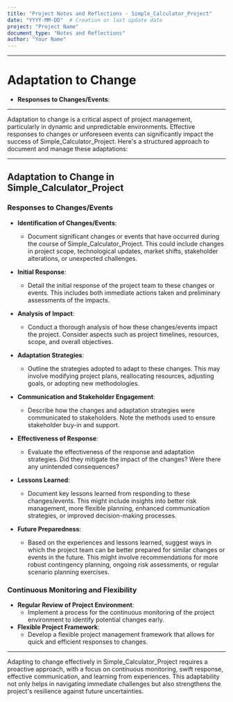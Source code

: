 ```yaml
---
title: "Project Notes and Reflections - Simple_Calculator_Project"
date: "YYYY-MM-DD"  # Creation or last update date
project: "Project Name"
document_type: "Notes and Reflections"
author: "Your Name"
---
```

---
# Adaptation to Change

- **Responses to Changes/Events**:

---
Adaptation to change is a critical aspect of project management, particularly in dynamic and unpredictable environments. Effective responses to changes or unforeseen events can significantly impact the success of Simple_Calculator_Project. Here's a structured approach to document and manage these adaptations:

---

## Adaptation to Change in Simple_Calculator_Project

### Responses to Changes/Events
- **Identification of Changes/Events**:
  - Document significant changes or events that have occurred during the course of Simple_Calculator_Project. This could include changes in project scope, technological updates, market shifts, stakeholder alterations, or unexpected challenges.

- **Initial Response**:
  - Detail the initial response of the project team to these changes or events. This includes both immediate actions taken and preliminary assessments of the impacts.

- **Analysis of Impact**:
  - Conduct a thorough analysis of how these changes/events impact the project. Consider aspects such as project timelines, resources, scope, and overall objectives.

- **Adaptation Strategies**:
  - Outline the strategies adopted to adapt to these changes. This may involve modifying project plans, reallocating resources, adjusting goals, or adopting new methodologies.

- **Communication and Stakeholder Engagement**:
  - Describe how the changes and adaptation strategies were communicated to stakeholders. Note the methods used to ensure stakeholder buy-in and support.

- **Effectiveness of Response**:
  - Evaluate the effectiveness of the response and adaptation strategies. Did they mitigate the impact of the changes? Were there any unintended consequences?

- **Lessons Learned**:
  - Document key lessons learned from responding to these changes/events. This might include insights into better risk management, more flexible planning, enhanced communication strategies, or improved decision-making processes.

- **Future Preparedness**:
  - Based on the experiences and lessons learned, suggest ways in which the project team can be better prepared for similar changes or events in the future. This might involve recommendations for more robust contingency planning, ongoing risk assessments, or regular scenario planning exercises.

### Continuous Monitoring and Flexibility
- **Regular Review of Project Environment**:
  - Implement a process for the continuous monitoring of the project environment to identify potential changes early.
- **Flexible Project Framework**:
  - Develop a flexible project management framework that allows for quick and efficient responses to changes.

---

Adapting to change effectively in Simple_Calculator_Project requires a proactive approach, with a focus on continuous monitoring, swift response, effective communication, and learning from experiences. This adaptability not only helps in navigating immediate challenges but also strengthens the project's resilience against future uncertainties.